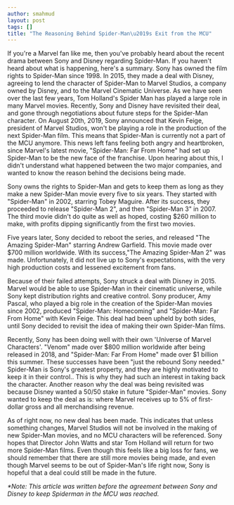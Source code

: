 ```yaml
---
author: smahmud
layout: post
tags: []
title: "The Reasoning Behind Spider-Man\u2019s Exit from the MCU"
---
```


If you're a Marvel fan like me, then you've probably heard about the
recent drama between Sony and Disney regarding Spider-Man. If you
haven't heard about what is happening, here's a summary. Sony has owned
the film rights to Spider-Man since 1998. In 2015, they made a deal with
Disney, agreeing to lend the character of Spider-Man to Marvel Studios,
a company owned by Disney, and to the Marvel Cinematic Universe. As we
have seen over the last few years, Tom Holland's Spider Man has played a
large role in many Marvel movies. Recently, Sony and Disney have
revisited their deal, and gone through negotiations about future steps
for the Spider-Man character. On August 20th, 2019, Sony announced that
Kevin Feige, president of Marvel Studios, won't be playing a role in the
production of the next Spider-Man film. This means that Spider-Man is
currently not a part of the MCU anymore. This news left fans feeling
both angry and heartbroken, since Marvel's latest movie, "Spider-Man:
Far From Home" had set up Spider-Man to be the new face of the
franchise. Upon hearing about this, I didn't understand what happened
between the two major companies, and wanted to know the reason behind
the decisions being made. 

Sony owns the rights to Spider-Man and gets to keep them as long as they
make a new Spider-Man movie every five to six years. They started with
"Spider-Man" in 2002, starring Tobey Maguire. After its success, they
proceeded to release "Spider-Man 2", and then "Spider-Man 3" in 2007.
The third movie didn't do quite as well as hoped, costing \$260 million
to make, with profits dipping significantly from the first two movies. 

Five years later, Sony decided to reboot the series, and released "The
Amazing Spider-Man" starring Andrew Garfield. This movie made over \$700
million worldwide. With its success,"The Amazing Spider-Man 2" was made.
Unfortunately, it did not live up to Sony's expectations, with the very
high production costs and lessened excitement from fans. 

Because of their failed attempts, Sony struck a deal with Disney in
2015. Marvel would be able to use Spider-Man in their cinematic
universe, while Sony kept distribution rights and creative control. Sony
producer, Amy Pascal, who played a big role in the creation of the
Spider-Man movies since 2002, produced \"Spider-Man: Homecoming\" and
\"Spider-Man: Far From Home\" with Kevin Feige. This deal had been
upheld by both sides, until Sony decided to revisit the idea of making
their own Spider-Man films. 

Recently, Sony has been doing well with their own 'Universe of Marvel
Characters'. "Venom" made over \$800 million worldwide after being
released in 2018, and "Spider-Man: Far From Home" made over \$1 billion
this summer. These successes have been "just the rebound Sony needed."
Spider-Man is Sony's greatest property, and they are highly motivated to
keep it in their control.. This is why they had such an interest in
taking back the character. Another reason why the deal was being
revisited was because Disney wanted a 50/50 stake in future
\"Spider-Man\" movies. Sony wanted to keep the deal as is: where Marvel
receives up to 5% of first-dollar gross and all merchandising revenue.

As of right now, no new deal has been made. This indicates that unless
something changes, Marvel Studios will not be involved in the making of
new Spider-Man movies, and no MCU characters will be referenced. Sony
hopes that Director John Watts and star Tom Holland will return for two
more Spider-Man films. Even though this feels like a big loss for fans,
we should remember that there are still more movies being made, and even
though Marvel seems to be out of Spider-Man\'s life right now, Sony is
hopeful that a deal could still be made in the future. 

*\*Note: This article was written before the agreement between Sony and
Disney to keep Spiderman in the MCU was reached.*
